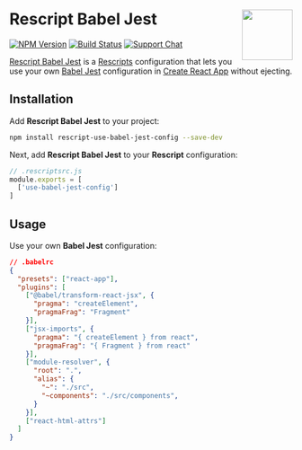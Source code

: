 # Rescript Babel Jest [<img src="https://avatars.githubusercontent.com/u/52989093" alt="" width="90" height="90" align="right">][Rescript Babel Jest]

[![NPM Version][npm-img]][npm-url]
[![Build Status][cli-img]][cli-url]
[![Support Chat][git-img]][git-url]

[Rescript Babel Jest] is a [Rescripts] configuration that lets you use your own
[Babel Jest] configuration in [Create React App] without ejecting.

## Installation

Add **Rescript Babel Jest** to your project:

```sh
npm install rescript-use-babel-jest-config --save-dev
```

Next, add **Rescript Babel Jest** to your **Rescript** configuration:

```js
// .rescriptsrc.js
module.exports = [
  ['use-babel-jest-config']
]
```

## Usage

Use your own **Babel Jest** configuration:

```json
// .babelrc
{
  "presets": ["react-app"],
  "plugins": [
    ["@babel/transform-react-jsx", {
      "pragma": "createElement",
      "pragmaFrag": "Fragment"
    }],
    ["jsx-imports", {
      "pragma": "{ createElement } from react",
      "pragmaFrag": "{ Fragment } from react"
    }],
    ["module-resolver", {
      "root": ".",
      "alias": {
        "~": "./src",
        "~components": "./src/components",
      }
    }],
    ["react-html-attrs"]
  ]
}
```

[Rescript Babel Jest]: https://github.com/jsxtools/rescript-use-babel-jest-config
[Rescripts]: https://github.com/harrysolovay/rescripts
[Babel Jest]: https://github.com/facebook/jest/tree/master/packages/babel-jest
[Create React App]: https://github.com/facebook/create-react-app

[cli-img]: https://img.shields.io/travis/jsxtools/rescript-use-babel-jest-config/master.svg
[cli-url]: https://travis-ci.org/jsxtools/rescript-use-babel-jest-config
[git-img]: https://img.shields.io/github/issues/jsxtools/rescript-use-babel-jest-config.svg
[git-url]: https://github.com/jsxtools/rescript-use-babel-jest-config/issues
[npm-img]: https://img.shields.io/npm/v/rescript-use-babel-jest-config.svg
[npm-url]: https://www.npmjs.com/package/rescript-use-babel-jest-config
